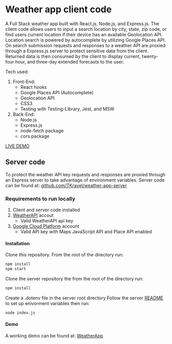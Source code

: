 # Weather app client code

A Full Stack weather app built with React.js, Node.js, and Express.js. The client code allows users to input a search location by city, state, zip code, or find users current location if their device has an available Geolocation API. Location search is powered by autocomplete by utilizing Google Places API. On search submission requests and responses to a weather API are proxied through a Express.js server to protect sensitive data from the client. Returned data is then consumed by the client to display current, twenty-four hour, and three-day extended forecasts to the user.

Tech used:

1. Front-End:
    - React hooks
    - Google Places API (Autocomplete)
    - Geolocation API
    - CSS3
    - Testing with Testing-Library, Jest, and MSW
2. Back-End:
    - Node.js
    - Express.js
    - node-fetch package
    - cors package

[LIVE DEMO](https://eloquent-bardeen-6340b4.netlify.app)

## Server code

To protect the weather API key requests and responses are proxied through an Express server to take advantage of environment variables. Server code can be found at: [github.com/TKravel/weather-app-server](https://github.com/TKravel/weather-app-server)

### Requirements to run locally

1. Client and server code installed
2. [WeatherAPI](https://weatherAPI.com) accout
    - Valid WeatherAPI api key
3. [Google Cloud Platform](https://cloud.google.com/) account
    - Valid API key with Maps JavaScript API and Place API enabled

#### Installation

Clone this repository. From the root of the directory run:

```bash
npm install
npm start
```

Clone the server repository the from the root of the directory run:

```bash
npm install
```

Create a .dotenv file in the server root directory
Follow the server [README](https://github.com/TKravel/weather-app-server/blob/main/README.md) to set up enivorment variables then run:

```bash
node index.js
```

#### Demo

A working demo can be found at: [WeatherApp](https://eloquent-bardeen-6340b4.netlify.app)
